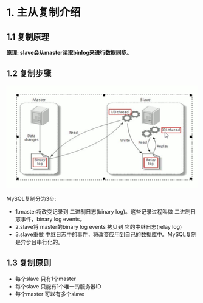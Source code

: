 # 1. 主从复制介绍

## 1.1 复制原理

**原理: slave会从master读取binlog来进行数据同步。**


## 1.2 复制步骤

![](../assets/mysql复制.png)

MySQL复制分为3步:
* 1.master将改变记录到 二进制日志(binary log)。这些记录过程叫做 二进制日志事件，binary log events。
* 2.slave将 master的binary log events 拷贝到 它的中继日志(relay log)
* 3.slave重做 中继日志中的事件，将改变应用到自己的数据库中。MySQL复制 是异步且串行化的。

## 1.3 复制原则
* 每个slave 只有1个master
* 每个slave 只能有1个唯一的服务器ID
* 每个master 可以有多个slave